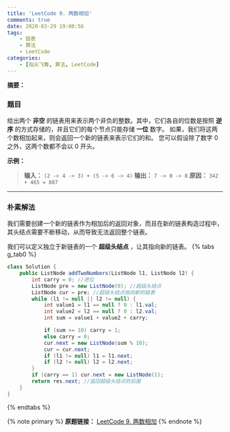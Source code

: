 ```yaml
---
title: 'LeetCode 9. 两数相加'
comments: true
date: 2020-03-29 19:00:56
tags:
    - 链表
    - 算法
    - LeetCode
categories:
    - [指尖飞舞, 算法, LeetCode]
---
```

__摘要：__
<!--more-->

### 题目
给出两个 __非空__ 的链表用来表示两个非负的整数。其中，它们各自的位数是按照 __逆序__ 的方式存储的，并且它们的每个节点只能存储 __一位__ 数字。
如果，我们将这两个数相加起来，则会返回一个新的链表来表示它们的和。
您可以假设除了数字 $0$ 之外，这两个数都不会以 $0$ 开头。

__示例：__
> __输入：__ `(2 -> 4 -> 3) + (5 -> 6 -> 4)`
> __输出：__ `7 -> 0 -> 8`
> __原因：__ `342 + 465 = 807`
___

### 朴素解法
我们需要创建一个新的链表作为相加后的返回对象，而且在新的链表构造过程中，其头结点需要不断移动，从而导致无法返回整个链表。

我们可以定义独立于新链表的一个 __超级头结点__ ，让其指向新的链表。
{% tabs g_tab0 %}
<!-- tab Java -->
```Java
class Solution {
    public ListNode addTwoNumbers(ListNode l1, ListNode l2) {
        int carry = 0; //进位
        ListNode pre = new ListNode(0); //超级头结点
        ListNode cur = pre; //超级头结点指向新的链表
        while (l1 != null || l2 != null) {
            int value1 = l1 == null ? 0 : l1.val;
            int value2 = l2 == null ? 0 : l2.val;
            int sum = value1 + value2 + carry;

            if (sum >= 10) carry = 1;
            else carry = 0;
            cur.next = new ListNode(sum % 10);
            cur = cur.next;
            if (l1 != null) l1 = l1.next;
            if (l2 != null) l2 = l2.next;
        }
        if (carry == 1) cur.next = new ListNode(1);
        return res.next; //返回超级头结点的后面
    }
}
```
<!-- endtab -->
{% endtabs %}


{% note primary %}
__原题链接：__ [LeetCode 9. 两数相加](https://leetcode-cn.com/problems/add-two-numbers/)
{% endnote %}

